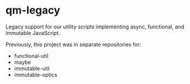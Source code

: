# qm-legacy

Legacy support for our utility scripts implementing async, functional, and immutable JavaScript.

Previously, this project was in separate repositories for:

- functional-util
- maybe
- immutable-util
- immutable-optics

